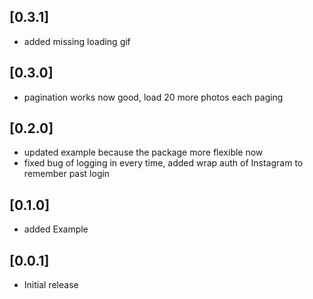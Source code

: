 ## [0.3.1]
* added missing loading gif

## [0.3.0]

* pagination works now good, load 20 more photos each paging

## [0.2.0]

* updated example because the package more flexible now
* fixed bug of logging in every time, added wrap auth of Instagram 
to remember past login

## [0.1.0]

* added Example

## [0.0.1]

* Initial release


